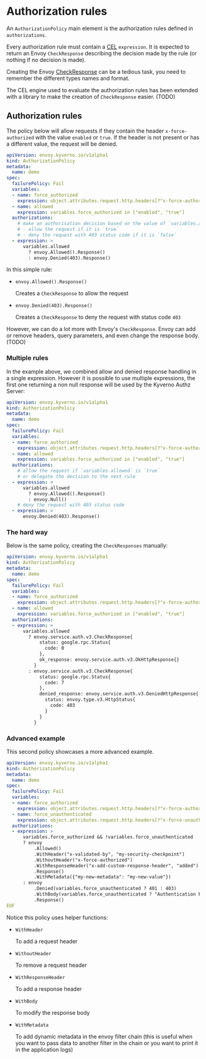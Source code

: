 # Authorization rules

An `AuthorizationPolicy` main element is the authorization rules defined in `authorizations`.

Every authorization rule must contain a [CEL](https://github.com/google/cel-spec) `expression`. It is expected to return an Envoy `CheckResponse` describing the decision made by the rule (or nothing if no decision is made).

Creating the Envoy [CheckResponse](https://www.envoyproxy.io/docs/envoy/latest/api-v3/service/auth/v3/external_auth.proto#service-auth-v3-checkresponse) can be a tedious task, you need to remember the different types names and format.

The CEL engine used to evaluate the authorization rules has been extended with a library to make the creation of `CheckResponse` easier. (TODO)

## Authorization rules

The policy below will allow requests if they contain the header `x-force-authorized` with the value `enabled` or `true`.
If the header is not present or has a different value, the request will be denied.

```yaml
apiVersion: envoy.kyverno.io/v1alpha1
kind: AuthorizationPolicy
metadata:
  name: demo
spec:
  failurePolicy: Fail
  variables:
  - name: force_authorized
    expression: object.attributes.request.http.headers[?"x-force-authorized"].orValue("")
  - name: allowed
    expression: variables.force_authorized in ["enabled", "true"]
  authorizations:
    # make an authorisation decision based on the value of `variables.allowed`
    # - allow the request if it is `true`
    # - deny the request with 403 status code if it is `false`
  - expression: >
      variables.allowed
        ? envoy.Allowed().Response()
        : envoy.Denied(403).Response()
```

In this simple rule:

- `envoy.Allowed().Response()`

    Creates a `CheckResponse` to allow the request

- `envoy.Denied(403).Response()`

    Creates a `CheckResponse` to deny the request with status code `403`

However, we can do a lot more with Envoy's `CheckResponse`.
Envoy can add or remove headers, query parameters, and even change the response body. (TODO)

### Multiple rules

In the example above, we combined allow and denied response handling in a single expression.
However it is possible to use multiple expressions, the first one returning a non null response will be used by the Kyverno Authz Server:

```yaml
apiVersion: envoy.kyverno.io/v1alpha1
kind: AuthorizationPolicy
metadata:
  name: demo
spec:
  failurePolicy: Fail
  variables:
  - name: force_authorized
    expression: object.attributes.request.http.headers[?"x-force-authorized"].orValue("")
  - name: allowed
    expression: variables.force_authorized in ["enabled", "true"]
  authorizations:
    # allow the request if `variables.allowed` is `true`
    # or delegate the decision to the next rule
  - expression: >
      variables.allowed
        ? envoy.Allowed().Response()
        : envoy.Null()
    # deny the request with 403 status code
  - expression: >
      envoy.Denied(403).Response()
```

### The hard way

Below is the same policy, creating the `CheckResponses` manually:

```yaml
apiVersion: envoy.kyverno.io/v1alpha1
kind: AuthorizationPolicy
metadata:
  name: demo
spec:
  failurePolicy: Fail
  variables:
  - name: force_authorized
    expression: object.attributes.request.http.headers[?"x-force-authorized"].orValue("")
  - name: allowed
    expression: variables.force_authorized in ["enabled", "true"]
  authorizations:
  - expression: >
      variables.allowed
        ? envoy.service.auth.v3.CheckResponse{
            status: google.rpc.Status{
              code: 0
            },
            ok_response: envoy.service.auth.v3.OkHttpResponse{}
          }
        : envoy.service.auth.v3.CheckResponse{
            status: google.rpc.Status{
              code: 7
            },
            denied_response: envoy.service.auth.v3.DeniedHttpResponse{
              status: envoy.type.v3.HttpStatus{
                code: 403
              }
            }
          }
```

### Advanced example

This second policy showcases a more advanced example.

```yaml
apiVersion: envoy.kyverno.io/v1alpha1
kind: AuthorizationPolicy
metadata:
  name: demo
spec:
  failurePolicy: Fail
  variables:
  - name: force_authorized
    expression: object.attributes.request.http.headers[?"x-force-authorized"].orValue("") in ["enabled", "true"]
  - name: force_unauthenticated
    expression: object.attributes.request.http.headers[?"x-force-unauthenticated"].orValue("") in ["enabled", "true"]
  authorizations:
  - expression: >
      variables.force_authorized && !variables.force_unauthenticated
      ? envoy
          .Allowed()
          .WithHeader("x-validated-by", "my-security-checkpoint")
          .WithoutHeader("x-force-authorized")
          .WithResponseHeader("x-add-custom-response-header", "added")
          .Response()
          .WithMetadata({"my-new-metadata": "my-new-value"})
      : envoy
          .Denied(variables.force_unauthenticated ? 401 : 403)
          .WithBody(variables.force_unauthenticated ? "Authentication Failed" : "Unauthorized Request")
          .Response()
EOF
```

Notice this policy uses helper functions:

- `WithHeader`

    To add a request header

- `WithoutHeader`

    To remove a request header

- `WithResponseHeader`

    To add a response header

- `WithBody`

    To modify the response body

- `WithMetadata`

    To add dynamic metadata in the envoy filter chain (this is useful when you want to pass data to another filter in the chain or you want to print it in the application logs)
